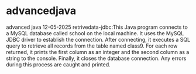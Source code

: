 # advancedjava
advanced java 
12-05-2025
retrivedata-jdbc:This Java program connects to a MySQL database called school on the local machine. It uses the MySQL JDBC driver to establish the connection. After connecting, it executes a SQL query to retrieve all records from the table named class9. For each row returned, it prints the first column as an integer and the second column as a string to the console. Finally, it closes the database connection. Any errors during this process are caught and printed.
